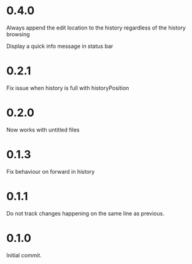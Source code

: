 # 0.4.0
Always append the edit location to the history regardless of the history browsing

Display a quick info message in status bar

# 0.2.1
Fix issue when history is full with historyPosition

# 0.2.0
Now works with untitled files

# 0.1.3
Fix behaviour on forward in history

# 0.1.1
Do not track changes happening on the same line as previous.

# 0.1.0
Initial commit.
